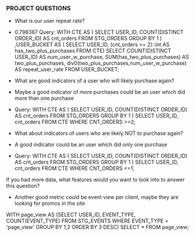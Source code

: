 ### PROJECT QUESTIONS 
- What is our user repeat rate?
- 0.798387
Query:
WITH CTE AS (
SELECT USER_ID,
COUNT(DISTINCT ORDER_ID) AS cnt_orders
FROM STG_ORDERS
GROUP BY 1
)
,USER_BUCKET AS (
SELECT USER_ID,
(cnt_orders >= 2)::int AS has_two_plus_purchases
FROM CTE)
SELECT 
 COUNT(DISTINCT USER_ID) AS num_user_w_purchase,
 SUM(has_two_plus_purchases) AS two_plus_purchases,
 div0(two_plus_purchases,num_user_w_purchase) AS repeat_user_rate
 FROM USER_BUCKET;

 - What are good indicators of a user who will likely purchase again? 
 - Maybe a good indicator of more purchases could be an user which did more than one purchase
 - Query:
 WITH CTE AS (
SELECT USER_ID,
COUNT(DISTINCT ORDER_ID) AS cnt_orders
FROM STG_ORDERS
GROUP BY 1
)
SELECT USER_ID,
cnt_orders
FROM CTE
WHERE CNT_ORDERS >=2;


 - What about indicators of users who are likely NOT to purchase again?
- A good indicator could be an user which did only one purchase
- Query: 
WITH CTE AS (
SELECT USER_ID,
COUNT(DISTINCT ORDER_ID) AS cnt_orders
FROM STG_ORDERS
GROUP BY 1
)
SELECT USER_ID,
cnt_orders
FROM CTE
WHERE CNT_ORDERS <=1;
 
 If you had more data, what features would you want to look into to answer this question?
- Another good metric could be event view per client, maybe they are looking for promos in the site

WITH page_view AS (SELECT
USER_ID,
EVENT_TYPE,
COUNT(EVENT_TYPE)
FROM STG_EVENTS
WHERE EVENT_TYPE = 'page_view'
GROUP BY 1,2
ORDER BY 3 DESC)
SELECT * FROM page_view;